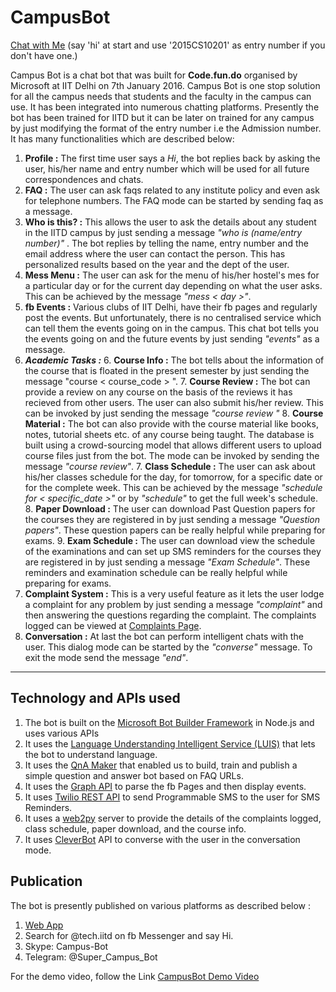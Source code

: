 
CampusBot
===================
 [Chat with Me](http://bit.ly/campusAI) (say 'hi' at start and use '2015CS10201' as entry number if you don't have one.)

Campus Bot is a chat bot that was built for **Code.fun.do** organised by Microsoft at IIT Delhi on 7th January 2016.
Campus Bot is one stop solution for all the campus needs that students and the faculty in the campus can use. 
It has been integrated into numerous chatting platforms.
Presently the bot has been trained for IITD but it can be later on trained for any campus by just modifying the format of the entry number i.e the Admission number. 
It has many functionalities which are described below:

 1. **Profile :** The first time user says a *Hi*, the bot replies back by asking the user, his/her name and entry number which will be used for all future correspondences and chats.
 2. **FAQ :** The user can ask faqs related to any institute policy and even ask for telephone numbers. The FAQ mode can be started by sending faq as a message.
 3. **Who is this? :** This allows the user to ask the details about any student in the IITD campus by just sending a message *"who is (name/entry number)"*  . The bot replies by telling the name, entry number and the email address where the user can contact the person. This has personalized results based on the year and the dept of the user.
 4. **Mess Menu :** The user can ask for the menu of his/her hostel's mes for a particular day or for the current day depending on what the user asks. This can be achieved by the message *"mess < day >"*.
 4. **fb Events :** Various clubs of IIT Delhi, have their fb pages and regularly post the events. But unfortunately, there is no centralised service which can tell them the events going on in the campus. This chat bot tells you the events going on and the future events by just sending *"events"* as a message.
 5. ***Academic Tasks :***
	6. **Course Info :** The bot tells about the information of the course that is floated in the present semester by just sending the message "course < course_code > ".
	7. **Course Review :** The bot can provide a review on any course on the basis of the reviews it has recieved from other users. The user can also submit his/her review. This can be invoked by just sending the message *"course review "*
	8. **Course Material :** The bot can also provide with the course material like books, notes, tutorial sheets etc.  of  any course being taught. The database is built using a crowd-sourcing model that allows different users to upload course files just from the bot. The mode can be invoked by sending the message *"course review"*.
	7. **Class Schedule :** The user can ask about his/her classes schedule for the day, for tomorrow, for a specific date or for the complete week. This can be achieved by the message *"schedule for < specific_date >"* or by *"schedule"* to get the full week's schedule.
	8. **Paper Download :** The user can download Past Question papers for the courses they are registered in by just sending a message *"Question papers"*. These question papers can be really helpful while preparing for exams.
	9. **Exam Schedule :** The user can download view the schedule of the examinations and can set up SMS reminders for the courses they are registered in by just sending a message *"Exam Schedule"*. These reminders and examination schedule can be really helpful while preparing for exams.
 6. **Complaint System :** This is a very useful feature as it lets the user lodge a complaint for any problem by just sending a message *"complaint"* and then answering the questions regarding the complaint. The complaints logged can be viewed at [Complaints Page](http://www.cse.iitd.ernet.in/aces-acm/complaints).
 7. **Conversation :** At last the bot can perform intelligent chats with the user. This dialog mode can be started by the *"converse"* message. To exit the mode send the message *"end"*.

----------

Technology and APIs used
-------------
1. The bot is built on the [Microsoft Bot Builder Framework](https://dev.botframework.com/) in Node.js and uses various APIs
2.  It uses the [Language Understanding Intelligent Service (LUIS)](https://www.luis.ai/) that lets the bot to understand language.
3. It uses the [QnA Maker](https://qnamaker.ai/) that enabled us to build, train and publish a simple question and answer bot based on FAQ URLs.
4. It uses the [Graph API](https://developers.facebook.com/docs/graph-api) to parse the fb Pages and then display events.
5. It uses [Twilio REST API](https://www.twilio.com/docs/api/rest) to send Programmable SMS to the user for SMS Reminders.
5. It uses a [web2py](http://www.web2py.com/) server to provide the details of the complaints logged, class schedule, paper download, and the course info.
6. It uses [CleverBot](http://www.cleverbot.com/) API to converse with the user in the conversation mode.


Publication
-------------
The bot is presently published on various platforms as described below :

1.  [Web App](http://bit.ly/campusbot)
2. Search for @tech.iitd on fb Messenger and say Hi.
3. Skype: Campus-Bot
4. Telegram: @Super_Campus_Bot

For the demo video, follow the Link [CampusBot Demo Video](https://youtu.be/dz85KdvNZTs)
